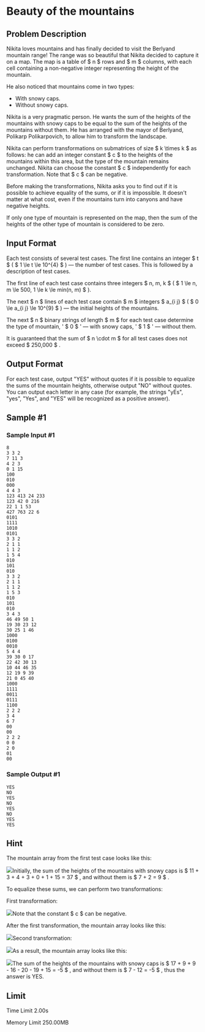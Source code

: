 # Beauty of the mountains

## Problem Description

Nikita loves mountains and has finally decided to visit the Berlyand mountain range! The range was so beautiful that Nikita decided to capture it on a map. The map is a table of $ n $ rows and $ m $ columns, with each cell containing a non-negative integer representing the height of the mountain.

He also noticed that mountains come in two types:

- With snowy caps.
- Without snowy caps.

Nikita is a very pragmatic person. He wants the sum of the heights of the mountains with snowy caps to be equal to the sum of the heights of the mountains without them. He has arranged with the mayor of Berlyand, Polikarp Polikarpovich, to allow him to transform the landscape.

Nikita can perform transformations on submatrices of size $ k \times k $ as follows: he can add an integer constant $ c $ to the heights of the mountains within this area, but the type of the mountain remains unchanged. Nikita can choose the constant $ c $ independently for each transformation. Note that $ c $ can be negative.

Before making the transformations, Nikita asks you to find out if it is possible to achieve equality of the sums, or if it is impossible. It doesn't matter at what cost, even if the mountains turn into canyons and have negative heights.

If only one type of mountain is represented on the map, then the sum of the heights of the other type of mountain is considered to be zero.

## Input Format

Each test consists of several test cases. The first line contains an integer $ t $ ( $ 1 \le t \le 10^{4} $ ) — the number of test cases. This is followed by a description of test cases.

The first line of each test case contains three integers $ n, m, k $ ( $ 1 \le n, m \le 500, 1 \le k \le min(n, m) $ ).

The next $ n $ lines of each test case contain $ m $ integers $ a_{i j} $ ( $ 0 \le a_{i j} \le 10^{9} $ ) — the initial heights of the mountains.

The next $ n $ binary strings of length $ m $ for each test case determine the type of mountain, ' $ 0 $ ' — with snowy caps, ' $ 1 $ ' — without them.

It is guaranteed that the sum of $ n \cdot m $ for all test cases does not exceed $ 250\,000 $ .

## Output Format

For each test case, output "YES" without quotes if it is possible to equalize the sums of the mountain heights, otherwise output "NO" without quotes. You can output each letter in any case (for example, the strings "yEs", "yes", "Yes", and "YES" will be recognized as a positive answer).

## Sample #1

### Sample Input #1

```
8
3 3 2
7 11 3
4 2 3
0 1 15
100
010
000
4 4 3
123 413 24 233
123 42 0 216
22 1 1 53
427 763 22 6
0101
1111
1010
0101
3 3 2
2 1 1
1 1 2
1 5 4
010
101
010
3 3 2
2 1 1
1 1 2
1 5 3
010
101
010
3 4 3
46 49 50 1
19 30 23 12
30 25 1 46
1000
0100
0010
5 4 4
39 30 0 17
22 42 30 13
10 44 46 35
12 19 9 39
21 0 45 40
1000
1111
0011
0111
1100
2 2 2
3 4
6 7
00
00
2 2 2
0 0
2 0
01
00
```

### Sample Output #1

```
YES
NO
YES
NO
YES
NO
YES
YES
```

## Hint

The mountain array from the first test case looks like this:

 ![](https://cdn.luogu.com.cn/upload/vjudge_pic/CF1982D/c2cad4d039daa4458ac8328be539df0f39115b35.png)Initially, the sum of the heights of the mountains with snowy caps is $ 11 + 3 + 4 + 3 + 0 + 1 + 15 = 37 $ , and without them is $ 7 + 2 = 9 $ .

To equalize these sums, we can perform two transformations:

First transformation:

 ![](https://cdn.luogu.com.cn/upload/vjudge_pic/CF1982D/26401332927c782774104130bd94cec3d8dea8ef.png)Note that the constant $ c $ can be negative.

After the first transformation, the mountain array looks like this:

 ![](https://cdn.luogu.com.cn/upload/vjudge_pic/CF1982D/8985a2e394a22468e2807bb57386a8c62bc3f888.png)Second transformation:

 ![](https://cdn.luogu.com.cn/upload/vjudge_pic/CF1982D/83de4303ed287bb4d20cf33c8ab2494ed765c011.png)As a result, the mountain array looks like this:

 ![](https://cdn.luogu.com.cn/upload/vjudge_pic/CF1982D/1dfddde2b777b3b24d753c3d41d8fe42319ee24e.png)The sum of the heights of the mountains with snowy caps is $ 17 + 9 + 9 - 16 - 20 - 19 + 15 = -5 $ , and without them is $ 7 - 12 = -5 $ , thus the answer is YES.

## Limit



Time Limit
2.00s

Memory Limit
250.00MB